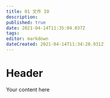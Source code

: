 ```yaml
---
title: 01 文件 IO
description: 
published: true
date: 2021-04-14T11:35:04.037Z
tags: 
editor: markdown
dateCreated: 2021-04-14T11:34:20.931Z
---
```


# Header
Your content here